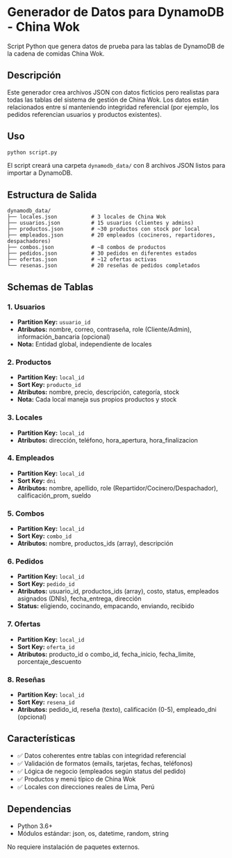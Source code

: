 # Generador de Datos para DynamoDB - China Wok

Script Python que genera datos de prueba para las tablas de DynamoDB de la cadena de comidas China Wok.

## Descripción

Este generador crea archivos JSON con datos ficticios pero realistas para todas las tablas del sistema de gestión de China Wok. Los datos están relacionados entre sí manteniendo integridad referencial (por ejemplo, los pedidos referencian usuarios y productos existentes).

## Uso

```bash
python script.py
```

El script creará una carpeta `dynamodb_data/` con 8 archivos JSON listos para importar a DynamoDB.

## Estructura de Salida

```
dynamodb_data/
├── locales.json           # 3 locales de China Wok
├── usuarios.json          # 15 usuarios (clientes y admins)
├── productos.json         # ~30 productos con stock por local
├── empleados.json         # 20 empleados (cocineros, repartidores, despachadores)
├── combos.json            # ~8 combos de productos
├── pedidos.json           # 30 pedidos en diferentes estados
├── ofertas.json           # ~12 ofertas activas
└── resenas.json           # 20 reseñas de pedidos completados
```

## Schemas de Tablas

### 1. Usuarios
- **Partition Key:** `usuario_id`
- **Atributos:** nombre, correo, contraseña, role (Cliente/Admin), información_bancaria (opcional)
- **Nota:** Entidad global, independiente de locales

### 2. Productos
- **Partition Key:** `local_id`
- **Sort Key:** `producto_id`
- **Atributos:** nombre, precio, descripción, categoría, stock
- **Nota:** Cada local maneja sus propios productos y stock

### 3. Locales
- **Partition Key:** `local_id`
- **Atributos:** dirección, teléfono, hora_apertura, hora_finalizacion

### 4. Empleados
- **Partition Key:** `local_id`
- **Sort Key:** `dni`
- **Atributos:** nombre, apellido, role (Repartidor/Cocinero/Despachador), calificación_prom, sueldo

### 5. Combos
- **Partition Key:** `local_id`
- **Sort Key:** `combo_id`
- **Atributos:** nombre, productos_ids (array), descripción

### 6. Pedidos
- **Partition Key:** `local_id`
- **Sort Key:** `pedido_id`
- **Atributos:** usuario_id, productos_ids (array), costo, status, empleados asignados (DNIs), fecha_entrega, dirección
- **Status:** eligiendo, cocinando, empacando, enviando, recibido

### 7. Ofertas
- **Partition Key:** `local_id`
- **Sort Key:** `oferta_id`
- **Atributos:** producto_id o combo_id, fecha_inicio, fecha_limite, porcentaje_descuento

### 8. Reseñas
- **Partition Key:** `local_id`
- **Sort Key:** `resena_id`
- **Atributos:** pedido_id, reseña (texto), calificación (0-5), empleado_dni (opcional)

## Características

- ✅ Datos coherentes entre tablas con integridad referencial
- ✅ Validación de formatos (emails, tarjetas, fechas, teléfonos)
- ✅ Lógica de negocio (empleados según status del pedido)
- ✅ Productos y menú típico de China Wok
- ✅ Locales con direcciones reales de Lima, Perú

## Dependencias

- Python 3.6+
- Módulos estándar: json, os, datetime, random, string

No requiere instalación de paquetes externos.